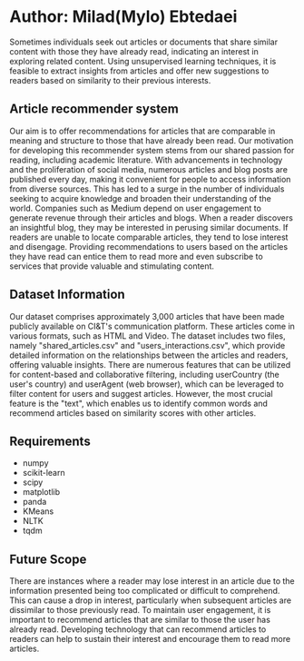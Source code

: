 # Author: Milad(Mylo) Ebtedaei

Sometimes individuals seek out articles or documents that share similar content with those they have already read, indicating an interest in exploring related content. Using unsupervised learning techniques, it is feasible to extract insights from articles and offer new suggestions to readers based on similarity to their previous interests.

## Article recommender system
Our aim is to offer recommendations for articles that are comparable in meaning and structure to those that have already been read. Our motivation for developing this recommender system stems from our shared passion for reading, including academic literature. With advancements in technology and the proliferation of social media, numerous articles and blog posts are published every day, making it convenient for people to access information from diverse sources. This has led to a surge in the number of individuals seeking to acquire knowledge and broaden their understanding of the world. Companies such as Medium depend on user engagement to generate revenue through their articles and blogs. When a reader discovers an insightful blog, they may be interested in perusing similar documents. If readers are unable to locate comparable articles, they tend to lose interest and disengage. Providing recommendations to users based on the articles they have read can entice them to read more and even subscribe to services that provide valuable and stimulating content.

## Dataset Information
Our dataset comprises approximately 3,000 articles that have been made publicly available on CI&T's communication platform. These articles come in various formats, such as HTML and Video. The dataset includes two files, namely "shared_articles.csv" and "users_interactions.csv", which provide detailed information on the relationships between the articles and readers, offering valuable insights. There are numerous features that can be utilized for content-based and collaborative filtering, including userCountry (the user's country) and userAgent (web browser), which can be leveraged to filter content for users and suggest articles. However, the most crucial feature is the "text", which enables us to identify common words and recommend articles based on similarity scores with other articles. 

## Requirements
- numpy
- scikit-learn
- scipy
- matplotlib
- panda
- KMeans
- NLTK
- tqdm

## Future Scope
There are instances where a reader may lose interest in an article due to the information presented being too complicated or difficult to comprehend. This can cause a drop in interest, particularly when subsequent articles are dissimilar to those previously read. To maintain user engagement, it is important to recommend articles that are similar to those the user has already read. Developing technology that can recommend articles to readers can help to sustain their interest and encourage them to read more articles.
